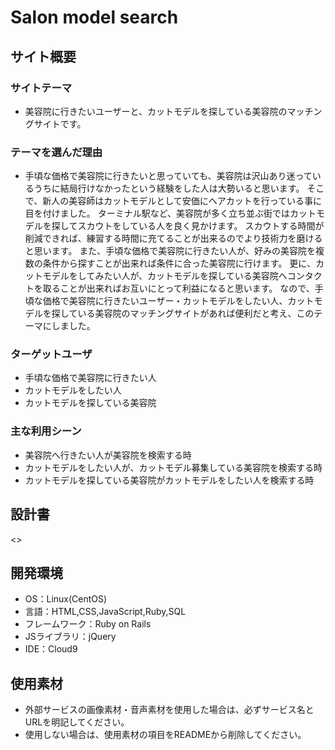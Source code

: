 # Salon model search

## サイト概要
### サイトテーマ
- 美容院に行きたいユーザーと、カットモデルを探している美容院のマッチングサイトです。

### テーマを選んだ理由
- 手頃な価格で美容院に行きたいと思っていても、美容院は沢山あり迷っているうちに結局行けなかったという経験をした人は大勢いると思います。
そこで、新人の美容師はカットモデルとして安価にヘアカットを行っている事に目を付けました。
ターミナル駅など、美容院が多く立ち並ぶ街ではカットモデルを探してスカウトをしている人を良く見かけます。
スカウトする時間が削減できれば、練習する時間に充てることが出来るのでより技術力を磨けると思います。
また、手頃な価格で美容院に行きたい人が、好みの美容院を複数の条件から探すことが出来れば条件に合った美容院に行けます。
更に、カットモデルをしてみたい人が、カットモデルを探している美容院へコンタクトを取ることが出来ればお互いにとって利益になると思います。
なので、手頃な価格で美容院に行きたいユーザー・カットモデルをしたい人、カットモデルを探している美容院のマッチングサイトがあれば便利だと考え、このテーマにしました。


### ターゲットユーザ
- 手頃な価格で美容院に行きたい人
- カットモデルをしたい人
- カットモデルを探している美容院

### 主な利用シーン
- 美容院へ行きたい人が美容院を検索する時
- カットモデルをしたい人が、カットモデル募集している美容院を検索する時
- カットモデルを探している美容院がカットモデルをしたい人を検索する時

## 設計書
<>

## 開発環境
- OS：Linux(CentOS)
- 言語：HTML,CSS,JavaScript,Ruby,SQL
- フレームワーク：Ruby on Rails
- JSライブラリ：jQuery
- IDE：Cloud9

## 使用素材
- 外部サービスの画像素材・音声素材を使用した場合は、必ずサービス名とURLを明記してください。
- 使用しない場合は、使用素材の項目をREADMEから削除してください。
